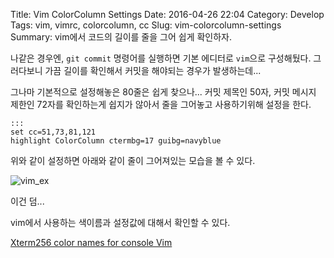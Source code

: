 Title: Vim ColorColumn Settings
Date: 2016-04-26 22:04
Category: Develop
Tags: vim, vimrc, colorcolumn, cc
Slug: vim-colorcolumn-settings
Summary: vim에서 코드의 길이를 줄을 그어 쉽게 확인하자.

나같은 경우엔, `git commit` 명령어를 실행하면 기본 에디터로 `vim`으로 구성해뒀다.
그러다보니 가끔 길이를 확인해서 커밋을 해야되는 경우가 발생하는데...

그나마 기본적으로 설정해놓은 80줄은 쉽게 찾으나... 커밋 제목인 50자, 커밋 메시지
제한인 72자를 확인하는게 쉽지가 않아서 줄을 그어놓고 사용하기위해 설정을 한다.

    :::
    set cc=51,73,81,121
    highlight ColorColumn ctermbg=17 guibg=navyblue

위와 같이 설정하면 아래와 같이 줄이 그어져있는 모습을 볼 수 있다.

![vim_ex]({static}/img/2016-04-26_vim.png)

이건 덤...

vim에서 사용하는 색이름과 설정값에 대해서 확인할 수 있다.

[Xterm256 color names for console Vim](http://vim.wikia.com/wiki/Xterm256_color_names_for_console_Vim)
